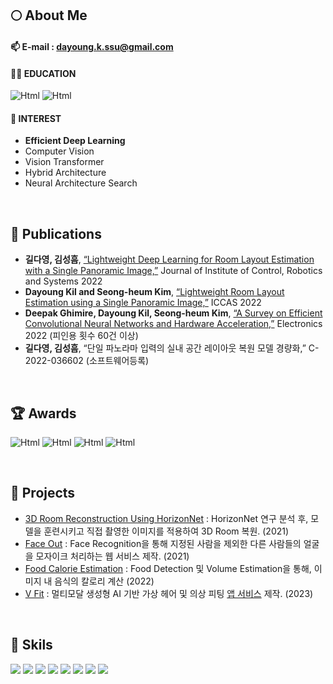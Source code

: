 ## :full_moon: About Me

#### 📫 E-mail : dayoung.k.ssu@gmail.com


#### 👩‍🎓 EDUCATION

<img alt="Html" src ="https://img.shields.io/badge/Department of AI Convergence, Soongsil University, Seoul-Bachelor (Feb.2018 ~ Mar.2022)-E4E4D0?style=for-the-badge"/> <img alt="Html" src ="https://img.shields.io/badge/Department of Intelligent Systems, Soongsil University, Seoul-Master (Feb.2022 ~ Mar.2024)-AEC3AE?style=for-the-badge"/>



#### 🌱 INTEREST

- **Efficient Deep Learning**
- Computer Vision
- Vision Transformer
- Hybrid Architecture
- Neural Architecture Search

<br>

## 📜 Publications

- **길다영, 김성흠**, [“Lightweight Deep Learning for Room Layout Estimation with a Single Panoramic Image,”](https://www.kci.go.kr/kciportal/ci/sereArticleSearch/ciSereArtiView.kci?sereArticleSearchBean.artiId=ART002884719) Journal of Institute of Control, Robotics and Systems 2022
- **Dayoung Kil and Seong-heum Kim**, [“Lightweight Room Layout Estimation using a Single Panoramic Image,”](https://ieeexplore.ieee.org/document/10003901) ICCAS 2022
- **Deepak Ghimire, Dayoung Kil, Seong-heum Kim**, [“A Survey on Efficient Convolutional Neural Networks and Hardware Acceleration,”](https://www.mdpi.com/2079-9292/11/6/945) Electronics 2022 (피인용 횟수 60건 이상)
- **길다영, 김성흠**, “단일 파노라마 입력의 실내 공간 레이아웃 복원 모델 경량화,” C-2022-036602 (소프트웨어등록)

<br>

## 🏆 Awards
 
<img alt="Html" src ="https://img.shields.io/badge/숭실 A3+ STAR 코딩 경진대회 (Feb.8 2021)-우수상-lightblue?style=for-the-badge"/> <img alt="Html" src ="https://img.shields.io/badge/제 11회 숭실 캡스톤디자인 경진대회 (Sep.28 2021)-장려상-lightblue?style=for-the-badge"/> <img alt="Html" src ="https://img.shields.io/badge/AI융합 경진대회 (Nov.12 2021)-우수상-lightblue?style=for-the-badge"/> <img alt="Html" src ="https://img.shields.io/badge/졸업논문발표회 (Nov.12 2022)-우수논문상-lightblue?style=for-the-badge"/>


 
<br>

## 🔭 Projects

- [3D Room Reconstruction Using HorizonNet](https://github.com/2021-1-SSU-Computer-Vision/3D_Room_Reconstruction) : HorizonNet 연구 분석 후, 모델을 훈련시키고 직접 촬영한 이미지를 적용하여 3D Room 복원. (2021)
- [Face Out](https://github.com/2021-1-SSU-CapstoneDesign/Face-Out) : Face Recognition을 통해 지정된 사람을 제외한 다른 사람들의 얼굴을 모자이크 처리하는 웹 서비스 제작. (2021)
- [Food Calorie Estimation](https://github.com/arittung/Food_Calorie_Estimation) : Food Detection 및 Volume Estimation을 통해, 이미지 내 음식의 칼로리 계산 (2022)
- [V Fit](https://github.com/VIP-Projects/V-Fit) : 멀티모달 생성형 AI 기반 가상 헤어 및 의상 피팅 [앱 서비스](https://github.com/VIP-Projects/V-Fit-App) 제작. (2023)


<br>

## 💪 Skils

<img src="https://img.shields.io/badge/Python-3776AB?style=for-the-badge&logo=Python&logoColor=white"> <img src="https://img.shields.io/badge/c++-00599C?style=for-the-badge&logo=c%2B%2B&logoColor=white"> <img src="https://img.shields.io/badge/html5-E34F26?style=for-the-badge&logo=html5&logoColor=white"> <img src="https://img.shields.io/badge/css-1572B6?style=for-the-badge&logo=css3&logoColor=white"> <img src="https://img.shields.io/badge/Android-3DDC84?style=for-the-badge&logo=Android&logoColor=white"> 
<img src="https://img.shields.io/badge/Pytorch-EE4C2C?style=for-the-badge&logo=Pytorch&logoColor=white"> <img src="https://img.shields.io/badge/OpenCV-5C3EE8?style=for-the-badge&logo=OpenCV&logoColor=white"> <img src="https://img.shields.io/badge/TensorFlow-FF6F00?style=for-the-badge&logo=TensorFlow&logoColor=white">







